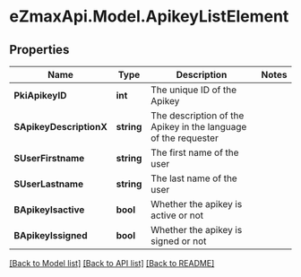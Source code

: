 
# eZmaxApi.Model.ApikeyListElement

## Properties

Name | Type | Description | Notes
------------ | ------------- | ------------- | -------------
**PkiApikeyID** | **int** | The unique ID of the Apikey | 
**SApikeyDescriptionX** | **string** | The description of the Apikey in the language of the requester | 
**SUserFirstname** | **string** | The first name of the user | 
**SUserLastname** | **string** | The last name of the user | 
**BApikeyIsactive** | **bool** | Whether the apikey is active or not | 
**BApikeyIssigned** | **bool** | Whether the apikey is signed or not | 

[[Back to Model list]](../README.md#documentation-for-models)
[[Back to API list]](../README.md#documentation-for-api-endpoints)
[[Back to README]](../README.md)

